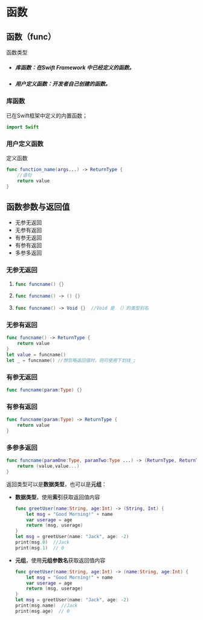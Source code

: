 # 函数

## 函数（func）

函数类型

- ##### 库函数：在Swift Framework 中已经定义的函数。

- ##### 用户定义函数：开发者自己创建的函数。

### 库函数

已在Swift框架中定义的内置函数；

```swift
import Swift
```

### 用户定义函数

定义函数

```swift
func function_name(args...) -> ReturnType {
    //语句
    return value
}
```



## 函数参数与返回值

- 无参无返回
- 无参有返回
- 有参无返回
- 有参有返回
- 多参多返回

### 无参无返回

1. ```swift
   func funcname() {}
   ```

2. ```swift
   func funcname() -> () {}
   ```

3. ```swift
   func funcname() -> Void {}  //Void 是 （）的类型别名
   ```

### 无参有返回

```swift
func funcname() -> ReturnType {
    return value
}
let value = funcname()
let _ = funcname() //想忽略返回值时，则可使用下划线_;
```

### 有参无返回

```swift
func funcname(param:Type) {}
```

### 有参有返回

```swift
func funcname(param:Type) -> ReturnType {
    return value
}
```

### 多参多返回

```swift
func funcname(paramOne:Type, paramTwo:Type ...) -> (ReturnType, ReturnType...) {
    return (value,value...)
}
```

返回类型可以是**数据类型**，也可以是**元组**：

- **数据类型**，使用**索引**获取返回值内容

  ```swift
  func greetUser(name:String, age:Int) -> (String, Int) {
      let msg = "Good Morning!" + name
      var userage = age
      return (msg, userage)
  }
  let msg = greetUser(name: "Jack", age: -2)
  print(msg.0)  //Jack
  print(msg.1)  // 0
  ```

- **元组**，使用**元组参数名**获取返回值内容

  ```swift
  func greetUser(name:String, age:Int) -> (name:String, age:Int) {
      let msg = "Good Morning!" + name
      var userage = age
      return (msg, userage)
  }
  let msg = greetUser(name: "Jack", age: -2)
  print(msg.name)  //Jack
  print(msg.age)  // 0
  ```

  

